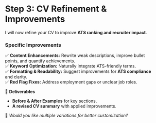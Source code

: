 # Step 3: CV Refinement & Improvements

I will now refine your CV to improve **ATS ranking and recruiter impact**.

### **Specific Improvements**
✅ **Content Enhancements:** Rewrite weak descriptions, improve bullet points, and quantify achievements.  
✅ **Keyword Optimization:** Naturally integrate ATS-friendly terms.  
✅ **Formatting & Readability:** Suggest improvements for **ATS compliance** and clarity.  
✅ **Red Flag Fixes:** Address employment gaps or unclear job roles.  

📌 **Deliverables**
- **Before & After Examples** for key sections.
- **A revised CV summary** with applied improvements.

🚀 *Would you like multiple variations for better customization?*
